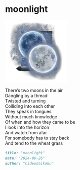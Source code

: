 # moonlight
![moonlight](images/moonlight.png)

There’s two moons in the air<br/>
Dangling by a thread<br/>
Twisted and turning<br/> 
Colliding into each other<br/>
They speak in tongues<br/>
Without much knowledge<br/>
Of when and how they came to be<br/>
I look into the horizon<br/>
And watch from afar<br/>
For somebody has to stay back<br/>
And tend to the wheat grass<br/>

```markdown
title: "moonlight"
date: "2024-06-26"
author: "hideodaikoku"
```